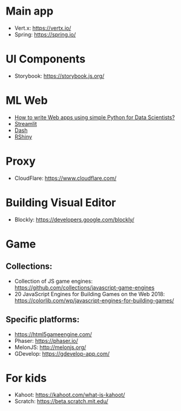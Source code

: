 # Main app
- Vert.x: https://vertx.io/
- Spring: https://spring.io/

# UI Components
- Storybook: https://storybook.js.org/

# ML Web
- [How to write Web apps using simple Python for Data Scientists?](https://towardsdatascience.com/how-to-write-web-apps-using-simple-python-for-data-scientists-a227a1a01582)
- [Streamlit](https://streamlit.io/)
- [Dash](https://plot.ly/dash/)
- [RShiny](https://shiny.rstudio.com/)

# Proxy
- CloudFlare: https://www.cloudflare.com/

# Building Visual Editor
- Blockly: https://developers.google.com/blockly/

# Game
## Collections:
- Collection of JS game engines: https://github.com/collections/javascript-game-engines
- 20 JavaScript Engines for Building Games on the Web 2018: https://colorlib.com/wp/javascript-engines-for-building-games/

## Specific platforms:
- https://html5gameengine.com/
- Phaser: https://phaser.io/
- MelonJS: http://melonjs.org/
- GDevelop: https://gdevelop-app.com/

# For kids
- Kahoot: https://kahoot.com/what-is-kahoot/
- Scratch: https://beta.scratch.mit.edu/
